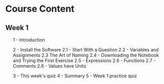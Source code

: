 <h1>Course Content</h1>

<h2>Week 1</h2>

<ol>
1 - Introduction

2 - Install the Software
    2.1 - Start With a Question
    2.2 - Variables and Assignments
    2.3  The Art of Naming
    2.4 - Downloading the Notebook and Trying the First Exercise
    2.5 - Expressions
    2.6 - Functions
    2.7 - Comments
    2.8 - Values have Units

3 - This week's quiz
4 - Summary
5 - Week 1 practice quiz

</ol>